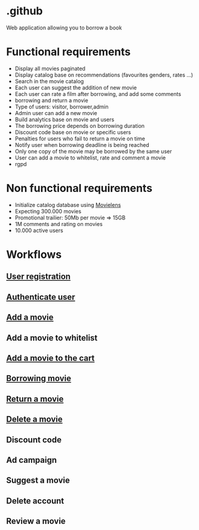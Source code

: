 # .github
Web application allowing you to borrow a book

# Functional requirements
- Display all movies paginated
- Display catalog base on recommendations (favourites genders, rates ...)
- Search in the movie catalog
- Each user can suggest the addition of new movie
- Each user can rate a film after borrowing, and add some comments
- borrowing and return a movie
- Type of users: visitor, borrower,admin
- Admin user can add a new movie
- Build analytics base on movie and users
- The borrowing price depends on borrowing duration
- Discount code base on movie or specific users
- Penalties for users who fail to return a movie on time
- Notify user when borrowing deadline is being reached
- Only one copy of the movie may be borrowed by the same user
- User can add a movie to whitelist, rate and comment a movie
- rgpd

# Non functional requirements
- Initialize catalog database using [Movielens](https://grouplens.org/datasets/movielens/)
- Expecting 300.000 movies
- Promotional trailier: 50Mb per movie => 15GB
- 1M comments and rating on movies
- 10.000 active users

# Workflows

## [User registration](./workflows/user_signup.png)
## [Authenticate user](./workflows/user_signin.png)
## [Add a movie](./workflows/add_movie.png)
## Add a movie to whitelist
## [Add a movie to the cart](./workflows/add_to_shopping_cart.png)
## [Borrowing movie](./workflows/order_processor_movie.png)
## [Return a movie](./workflows/return_movie.png)
## [Delete a movie](./workflows/remove-movie.md)
## Discount code
## Ad campaign
## Suggest a movie
## Delete account
## Review a movie
